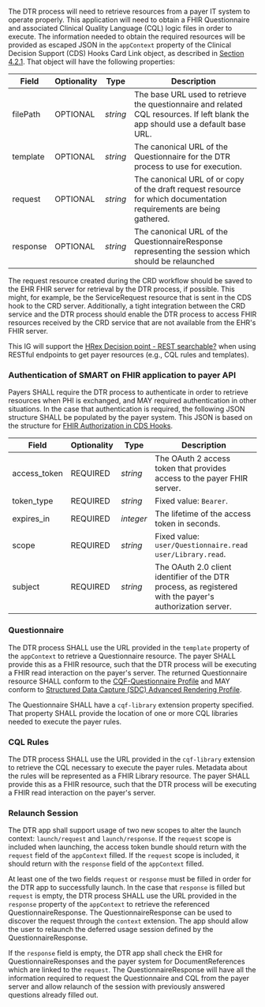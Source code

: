 The DTR process will need to retrieve resources from a payer IT system to operate properly. This application will need to obtain a FHIR Questionnaire and associated Clinical Quality Language (CQL) logic files in order to execute. The information needed to obtain the required resources will be provided as escaped JSON in the `appContext` property of the Clinical Decision Support (CDS) Hooks Card Link object, as described in [Section 4.2.1](specification__cds_hooks.html#use-of-cardlinks). That object will have the following properties:

| Field    | Optionality | Type     | Description |
| -------- | ----------- | -------- | ----------- |
| filePath | OPTIONAL    | *string* | The base URL used to retrieve the questionnaire and related CQL resources. If left blank the app should use a default base URL. |
| template | OPTIONAL    | *string* | The canonical URL of the Questionnaire for the DTR process to use for execution. |
| request  | OPTIONAL    | *string* | The canonical URL of or copy of the draft request resource for which documentation requirements are being gathered.  |
| response  | OPTIONAL    | *string* | The canonical URL of the QuestionnaireResponse representing the session which should be relaunched  |

The request resource created during the CRD workflow should be saved to the EHR FHIR server for retrieval by the DTR process, if possible. This might, for example, be the ServiceRequest resource that is sent in the CDS hook to the CRD server. Additionally, a tight integration between the CRD service and the DTR process should enable the DTR process to access FHIR resources received by the CRD service that are not available from the EHR's FHIR server.

This IG will support the [HRex Decision point - REST searchable?](http://build.fhir.org/ig/HL7/davinci-ehrx/exchanging.html#rest-searchable) when using RESTful endpoints to get payer resources (e.g., CQL rules and templates).

### Authentication of SMART on FHIR application to payer API
Payers SHALL require the DTR process to authenticate in order to retrieve resources when PHI is exchanged, and MAY required authentication in other situations. In the case that authentication is required, the following JSON structure SHALL be populated by the payer system. This JSON is based on the structure for [FHIR Authorization in CDS Hooks](https://cds-hooks.hl7.org/1.0/#fhir-resource-access).

| Field | Optionality | Type | Description |
| ----- | ----------- | ---- | ----------- |
| access_token | REQUIRED | *string* | The OAuth 2 access token that provides access to the payer FHIR server. |
| token_type | REQUIRED | *string* | Fixed value: `Bearer`. |
| expires_in | REQUIRED | *integer* | The lifetime of the access token in seconds. |
| scope | REQUIRED | *string* | Fixed value: `user/Questionnaire.read user/Library.read`. |
| subject | REQUIRED | *string* | The OAuth 2.0 client identifier of the DTR process, as registered with the payer's authorization server. |

### Questionnaire
The DTR process SHALL use the URL provided in the `template` property of the `appContext` to retrieve a Questionnaire resource. The payer SHALL provide this as a FHIR resource, such that the DTR process will be executing a FHIR read interaction on the payer's server. The returned Questionnaire resource SHALL conform to the [CQF-Questionnaire Profile](http://hl7.org/fhir/R4/cqf-questionnaire.html) and MAY conform to [Structured Data Capture (SDC) Advanced Rendering Profile](http://hl7.org/fhir/uv/sdc/2019May/rendering.html).

The Questionnaire SHALL have a `cqf-library` extension property specified. That property SHALL provide the location of one or more CQL libraries needed to execute the payer rules.

### CQL Rules
The DTR process SHALL use the URL provided in the `cqf-library` extension to retrieve the CQL necessary to execute the payer rules. Metadata about the rules will be represented as a FHIR Library resource. The payer SHALL provide this as a FHIR resource, such that the DTR process will be executing a FHIR read interaction on the payer's server.

### Relaunch Session
The DTR app shall support usage of two new scopes to alter the launch context: `launch/request` and `launch/response`.  If the `request` scope is included when launching, the access token bundle should return with the `request` field of the `appContext` filled.  If the `request` scope is included, it should return with the `response` field of the `appContext` filled.  

At least one of the two fields `request` or `response` must be filled in order for the DTR app to successfully launch. In the case that `response` is filled but `request` is empty, the DTR process SHALL use the URL provided in the `response` property of the `appContext` to retrieve the referenced QuestionnaireResponse. The QuestionnaireResponse can be used to discover the request through the `context` extension. The app should allow the user to relaunch the deferred usage session defined by the QuestionnaireResponse. 

If the `response` field is empty, the DTR app shall check the EHR for QuestionnaireResponses and the payer system for DocumentReferences which are linked to the `request`. The QuestionnaireResponse will have all the information required to request the Questionnaire and CQL from the payer server and allow relaunch of the session with previously answered questions already filled out.
